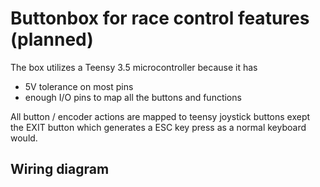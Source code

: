 # Buttonbox for race control features (planned)

The box utilizes a Teensy 3.5 microcontroller because it has

* 5V tolerance on most pins
* enough I/O pins to map all the buttons and functions

All button / encoder actions are mapped to teensy joystick buttons exept the EXIT button which generates 
a ESC key press as a normal keyboard would.

## Wiring diagram


